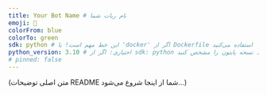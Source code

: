 ```yaml
---
title: Your Bot Name # نام ربات شما
emoji: 🤖
colorFrom: blue
colorTo: green
sdk: python # این خط مهم است! یا 'docker' اگر از Dockerfile استفاده می‌کنید
python_version: 3.10 # اختیاری: اگر از sdk: python استفاده می‌کنید، می‌توانید نسخه پایتون را مشخص کنید
# pinned: false
---
```


(متن اصلی توضیحات README شما از اینجا شروع می‌شود...)

